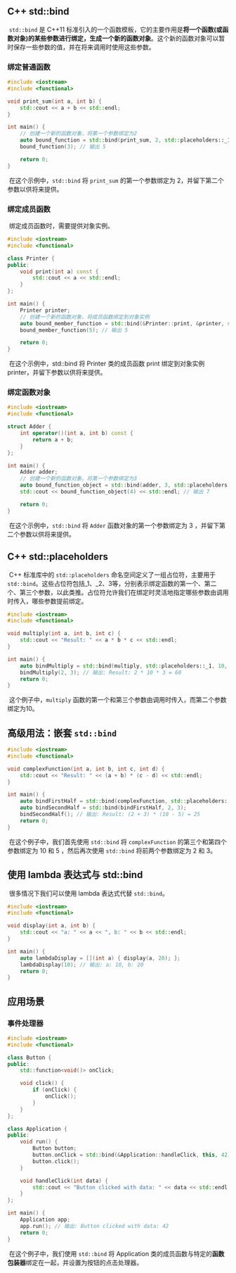 ## C++ std::bind

​	`std::bind` 是 C++11 标准引入的一个函数模板，它的主要作用是**将一个函数(或函数对象)的某些参数进行绑定，生成一个新的函数对象**。这个新的函数对象可以暂时保存一些参数的值，并在将来调用时使用这些参数。

### 绑定普通函数

```c++
#include <iostream>
#include <functional>

void print_sum(int a, int b) {
    std::cout << a + b << std::endl;
}

int main() {
    // 创建一个新的函数对象，将第一个参数绑定为2
    auto bound_function = std::bind(print_sum, 2, std::placeholders::_1);
    bound_function(3); // 输出 5

    return 0;
}
```

​	在这个示例中，`std::bind` 将 `print_sum` 的第一个参数绑定为 2，并留下第二个参数以供将来提供。

### 绑定成员函数

​	绑定成员函数时，需要提供对象实例。

```c++
#include <iostream>
#include <functional>

class Printer {
public:
    void print(int a) const {
        std::cout << a << std::endl;
    }
};

int main() {
    Printer printer;
    // 创建一个新的函数对象，将成员函数绑定到对象实例
    auto bound_member_function = std::bind(&Printer::print, &printer, std::placeholders::_1);
    bound_member_function(5); // 输出 5

    return 0;
}
```

​	在这个示例中，std::bind 将 Printer 类的成员函数 print 绑定到对象实例 printer，并留下参数以供将来提供。

### 绑定函数对象

```c++
#include <iostream>
#include <functional>

struct Adder {
    int operator()(int a, int b) const {
        return a + b;
    }
};

int main() {
    Adder adder;
    // 创建一个新的函数对象，将第一个参数绑定为3
    auto bound_function_object = std::bind(adder, 3, std::placeholders::_1);
    std::cout << bound_function_object(4) << std::endl; // 输出 7

    return 0;
}
```

​	在这个示例中，`std::bind` 将 `Adder` 函数对象的第一个参数绑定为 3 ，并留下第二个参数以供将来提供。

## C++ std::placeholders

​	C++ 标准库中的 `std::placeholders` 命名空间定义了一组占位符，主要用于 `std::bind`。这些占位符包括_1、_2、3等，分别表示绑定函数的第一个、第二个、第三个参数，以此类推。占位符允许我们在绑定时灵活地指定哪些参数由调用时传入，哪些参数提前绑定。

```c++
#include <iostream>
#include <functional>

void multiply(int a, int b, int c) {
    std::cout << "Result: " << a * b * c << std::endl;
}

int main() {
    auto bindMultiply = std::bind(multiply, std::placeholders::_1, 10, std::placeholders::_2);
    bindMultiply(2, 3); // 输出: Result: 2 * 10 * 3 = 60
    return 0;
}
```

​	这个例子中，`multiply` 函数的第一个和第三个参数由调用时传入，而第二个参数绑定为10。

## 高级用法：嵌套 `std::bind`

```c++
#include <iostream>
#include <functional>

void complexFunction(int a, int b, int c, int d) {
    std::cout << "Result: " << (a + b) * (c - d) << std::endl;
}

int main() {
    auto bindFirstHalf = std::bind(complexFunction, std::placeholders::_1, std::placeholders::_2, 10, 5);
    auto bindSecondHalf = std::bind(bindFirstHalf, 2, 3);
    bindSecondHalf(); // 输出: Result: (2 + 3) * (10 - 5) = 25
    return 0;
}
```

​	在这个例子中，我们首先使用 `std::bind` 将 `complexFunction` 的第三个和第四个参数绑定为 10 和 5 ，然后再次使用 `std::bind` 将前两个参数绑定为 2 和 3。

## 使用 lambda 表达式与 std::bind

​	很多情况下我们可以使用 lambda 表达式代替 `std::bind`。

```c++
#include <iostream>
#include <functional>

void display(int a, int b) {
    std::cout << "a: " << a << ", b: " << b << std::endl;
}

int main() {
    auto lambdaDisplay = [](int a) { display(a, 20); };
    lambdaDisplay(10); // 输出: a: 10, b: 20
    return 0;
}
```

## 应用场景

### 事件处理器

```c++
#include <iostream>
#include <functional>

class Button {
public:
    std::function<void()> onClick;

    void click() {
        if (onClick) {
            onClick();
        }
    }
};

class Application {
public:
    void run() {
        Button button;
        button.onClick = std::bind(&Application::handleClick, this, 42);
        button.click();
    }

    void handleClick(int data) {
        std::cout << "Button clicked with data: " << data << std::endl;
    }
};

int main() {
    Application app;
    app.run(); // 输出: Button clicked with data: 42
    return 0;
}
```

​	在这个例子中，我们使用 `std::bind` 将 Application 类的成员函数与特定的**函数包装器**绑定在一起，并设置为按钮的点击处理器。